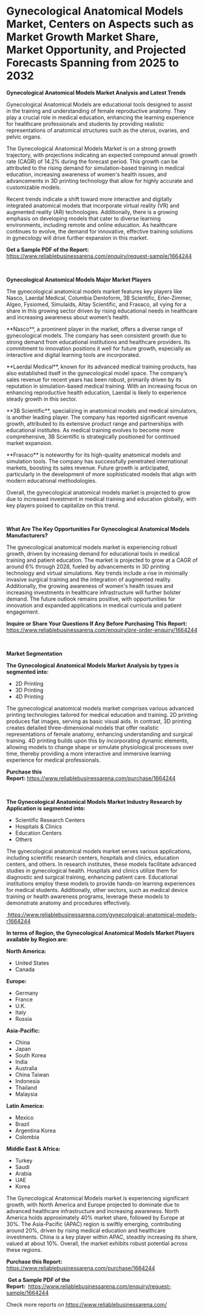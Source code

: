 <p><h1>Gynecological Anatomical Models Market, Centers on Aspects such as Market Growth Market Share, Market Opportunity, and Projected Forecasts Spanning from 2025 to 2032</h1></p><p><strong>Gynecological Anatomical Models Market Analysis and Latest Trends</strong></p>
<p><p>Gynecological Anatomical Models are educational tools designed to assist in the training and understanding of female reproductive anatomy. They play a crucial role in medical education, enhancing the learning experience for healthcare professionals and students by providing realistic representations of anatomical structures such as the uterus, ovaries, and pelvic organs.</p><p>The Gynecological Anatomical Models Market is on a strong growth trajectory, with projections indicating an expected compound annual growth rate (CAGR) of 14.2% during the forecast period. This growth can be attributed to the rising demand for simulation-based training in medical education, increasing awareness of women's health issues, and advancements in 3D printing technology that allow for highly accurate and customizable models.</p><p>Recent trends indicate a shift toward more interactive and digitally integrated anatomical models that incorporate virtual reality (VR) and augmented reality (AR) technologies. Additionally, there is a growing emphasis on developing models that cater to diverse learning environments, including remote and online education. As healthcare continues to evolve, the demand for innovative, effective training solutions in gynecology will drive further expansion in this market.</p></p>
<p><strong>Get a Sample PDF of the Report:&nbsp;</strong> <a href="https://www.reliablebusinessarena.com/enquiry/request-sample/1664244?utm_campaign=3286&utm_medium=2&utm_source=Github&utm_content=ia&utm_term=23032025&utm_id=gynecological-anatomical-models">https://www.reliablebusinessarena.com/enquiry/request-sample/1664244</a></p>
<p>&nbsp;</p>
<p><strong>Gynecological Anatomical Models Major Market Players</strong></p>
<p><p>The gynecological anatomical models market features key players like Nasco, Laerdal Medical, Columbia Dentoform, 3B Scientific, Erler-Zimmer, Algeo, Fysiomed, Simulaids, Altay Scientific, and Frasaco, all vying for a share in this growing sector driven by rising educational needs in healthcare and increasing awareness about women’s health.</p><p>**Nasco**, a prominent player in the market, offers a diverse range of gynecological models. The company has seen consistent growth due to strong demand from educational institutions and healthcare providers. Its commitment to innovation positions it well for future growth, especially as interactive and digital learning tools are incorporated.</p><p>**Laerdal Medical**, known for its advanced medical training products, has also established itself in the gynecological model space. The company’s sales revenue for recent years has been robust, primarily driven by its reputation in simulation-based medical training. With an increasing focus on enhancing reproductive health education, Laerdal is likely to experience steady growth in this sector.</p><p>**3B Scientific**, specializing in anatomical models and medical simulators, is another leading player. The company has reported significant revenue growth, attributed to its extensive product range and partnerships with educational institutes. As medical training evolves to become more comprehensive, 3B Scientific is strategically positioned for continued market expansion.</p><p>**Frasaco** is noteworthy for its high-quality anatomical models and simulation tools. The company has successfully penetrated international markets, boosting its sales revenue. Future growth is anticipated, particularly in the development of more sophisticated models that align with modern educational methodologies.</p><p>Overall, the gynecological anatomical models market is projected to grow due to increased investment in medical training and education globally, with key players poised to capitalize on this trend.</p></p>
<p>&nbsp;</p>
<p><strong>What Are The Key Opportunities For Gynecological Anatomical Models Manufacturers?</strong></p>
<p><p>The gynecological anatomical models market is experiencing robust growth, driven by increasing demand for educational tools in medical training and patient education. The market is projected to grow at a CAGR of around 6% through 2028, fueled by advancements in 3D printing technology and virtual simulations. Key trends include a rise in minimally invasive surgical training and the integration of augmented reality. Additionally, the growing awareness of women's health issues and increasing investments in healthcare infrastructure will further bolster demand. The future outlook remains positive, with opportunities for innovation and expanded applications in medical curricula and patient engagement.</p></p>
<p><strong>Inquire or Share Your Questions If Any Before Purchasing This Report:</strong> <a href="https://www.reliablebusinessarena.com/enquiry/pre-order-enquiry/1664244?utm_campaign=3286&utm_medium=2&utm_source=Github&utm_content=ia&utm_term=23032025&utm_id=gynecological-anatomical-models">https://www.reliablebusinessarena.com/enquiry/pre-order-enquiry/1664244</a></p>
<p>&nbsp;</p>
<p><strong>Market Segmentation</strong></p>
<p><strong>The Gynecological Anatomical Models Market Analysis by types is segmented into:</strong></p>
<p><ul><li>2D Printing</li><li>3D Printing</li><li>4D Printing</li></ul></p>
<p><p>The gynecological anatomical models market comprises various advanced printing technologies tailored for medical education and training. 2D printing produces flat images, serving as basic visual aids. In contrast, 3D printing creates detailed three-dimensional models that offer realistic representations of female anatomy, enhancing understanding and surgical training. 4D printing builds upon this by incorporating dynamic elements, allowing models to change shape or simulate physiological processes over time, thereby providing a more interactive and immersive learning experience for medical professionals.</p></p>
<p><strong>Purchase this Report:&nbsp;</strong><a href="https://www.reliablebusinessarena.com/purchase/1664244?utm_campaign=3286&utm_medium=2&utm_source=Github&utm_content=ia&utm_term=23032025&utm_id=gynecological-anatomical-models">https://www.reliablebusinessarena.com/purchase/1664244</a></p>
<p>&nbsp;</p>
<p><strong>The Gynecological Anatomical Models Market Industry Research by Application is segmented into:</strong></p>
<p><ul><li>Scientific Research Centers</li><li>Hospitals & Clinics</li><li>Education Centers</li><li>Others</li></ul></p>
<p><p>The gynecological anatomical models market serves various applications, including scientific research centers, hospitals and clinics, education centers, and others. In research institutes, these models facilitate advanced studies in gynecological health. Hospitals and clinics utilize them for diagnostic and surgical training, enhancing patient care. Educational institutions employ these models to provide hands-on learning experiences for medical students. Additionally, other sectors, such as medical device training or health awareness programs, leverage these models to demonstrate anatomy and procedures effectively.</p></p>
<p><a href="https://www.reliablebusinessarena.com/gynecological-anatomical-models-r1664244?utm_campaign=3286&utm_medium=2&utm_source=Github&utm_content=ia&utm_term=23032025&utm_id=gynecological-anatomical-models">&nbsp;https://www.reliablebusinessarena.com/gynecological-anatomical-models-r1664244</a></p>
<p><strong>In terms of Region, the Gynecological Anatomical Models Market Players available by Region are:</strong></p>
<p>
    <p> <strong> North America: </strong>
        <ul>
            <li>United States</li>
            <li>Canada</li>
        </ul>
        </p> 
    <p> <strong> Europe: </strong>
        <ul>
            <li>Germany</li>
            <li>France</li>
            <li>U.K.</li>
            <li>Italy</li>
            <li>Russia</li>
        </ul>
        </p> 
    <p> <strong> Asia-Pacific: </strong>
        <ul>
            <li>China</li>
            <li>Japan</li>
            <li>South Korea</li>
            <li>India</li>
            <li>Australia</li>
            <li>China Taiwan</li>
            <li>Indonesia</li>
            <li>Thailand</li>
            <li>Malaysia</li>
        </ul>
        </p> 
    <p> <strong> Latin America: </strong>
        <ul>
            <li>Mexico</li>
            <li>Brazil</li>
            <li>Argentina Korea</li>
            <li>Colombia</li>
        </ul>
        </p> 
    <p> <strong> Middle East & Africa: </strong>
        <ul>
            <li>Turkey</li>
            <li>Saudi</li>
            <li>Arabia</li>
            <li>UAE</li>
            <li>Korea</li>
        </ul>
    </p>
    </p>
<p><p>The Gynecological Anatomical Models market is experiencing significant growth, with North America and Europe projected to dominate due to advanced healthcare infrastructure and increasing awareness. North America holds approximately 40% market share, followed by Europe at 30%. The Asia-Pacific (APAC) region is swiftly emerging, contributing around 20%, driven by rising medical education and healthcare investments. China is a key player within APAC, steadily increasing its share, valued at about 10%. Overall, the market exhibits robust potential across these regions.</p></p>
<p><strong>Purchase this Report: </strong><a href="https://www.reliablebusinessarena.com/purchase/1664244?utm_campaign=3286&utm_medium=2&utm_source=Github&utm_content=ia&utm_term=23032025&utm_id=gynecological-anatomical-models">https://www.reliablebusinessarena.com/purchase/1664244</a></p>
<p>&nbsp;<strong>Get a Sample PDF of the Report:&nbsp;&nbsp;</strong><a href="https://www.reliablebusinessarena.com/enquiry/request-sample/1664244?utm_campaign=3286&utm_medium=2&utm_source=Github&utm_content=ia&utm_term=23032025&utm_id=gynecological-anatomical-models">https://www.reliablebusinessarena.com/enquiry/request-sample/1664244</a></p>
<p><strong></strong></p>
<p>Check more reports on <a href="https://www.reliablebusinessarena.com/?utm_campaign=3286&utm_medium=2&utm_source=Github&utm_content=ia&utm_term=23032025&utm_id=gynecological-anatomical-models">https://www.reliablebusinessarena.com/</a></p>